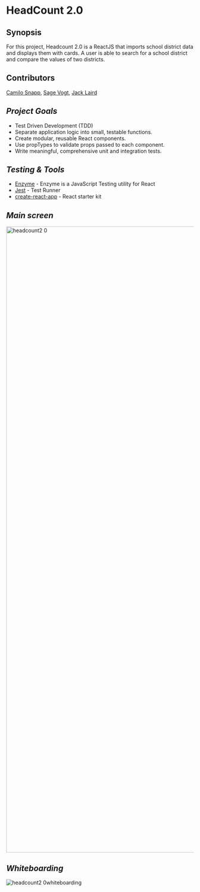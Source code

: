 # HeadCount 2.0

## Synopsis

For this project, Headcount 2.0 is a ReactJS that imports school district data and displays them with cards.
A user is able to search for a school district and compare the values of two districts.   

## Contributors

[Camilo Snapp](https://github.com/CamArturo), [Sage Vogt](https://github.com/SageVanGogt), [Jack Laird](https://github.com/JackLaird0)

## *Project Goals*
* Test Driven Development (TDD)
* Separate application logic into small, testable functions.
* Create modular, reusable React components.
* Use propTypes to validate props passed to each component.
* Write meaningful, comprehensive unit and integration tests.

## *Testing & Tools*

* [Enzyme](https://github.com/airbnb/enzyme) - Enzyme is a JavaScript Testing utility for React
* [Jest](https://facebook.github.io/jest/en/) - Test Runner
* [create-react-app](https://github.com/facebook/create-react-app) - React starter kit

## *Main screen*

<img width="1680" alt="headcount2 0" src="https://user-images.githubusercontent.com/8752377/39725855-601924a8-520a-11e8-8513-b62890ac8ea4.png">

## *Whiteboarding* 

![headcount2 0whiteboarding](https://user-images.githubusercontent.com/8752377/39725419-f7b36712-5208-11e8-9884-d6695ddad1b9.jpg)



